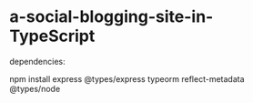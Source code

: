 # a-social-blogging-site-in-TypeScript


dependencies:


npm install express @types/express typeorm reflect-metadata @types/node
